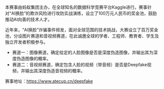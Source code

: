 本赛事由蚂蚁集团主办，在全球知名的数据科学竞赛平台Kaggle进行。赛事针对“AI换脸”的欺诈风险进行攻防实战演练，设立了100万元人民币的奖金池，鼓励推动AI向善的技术人才。

近年来，“AI换脸”诈骗事件频发，面对全球范围的技术挑战，大赛设立了百万奖金池，分设图片赛道和音视频赛道，在此诚邀全球的学者、工程师、教育者、学生及独立开发者积极参与。


- 赛道一：图像赛道，确定给定的人脸图像是否是深度伪造图像，并输出其为深度伪造图像的概率。
- 赛道二：音视频赛道，确定包含人脸的视频（带音频）是否是Deepfake视频，并输出其深度伪造音视频的概率。

赛事地址：https://www.atecup.cn/deepfake
